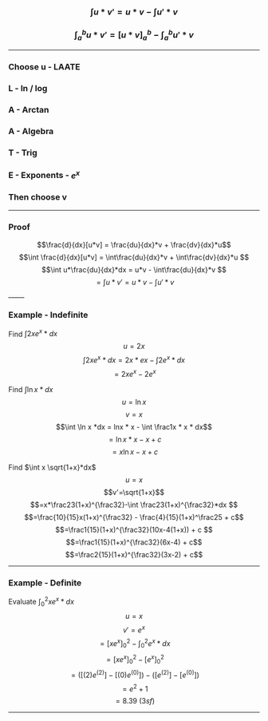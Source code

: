 ### $$\int u*v' = u*v - \int u'*v$$
### $$\int^b_au*v' = [u*v]^b_a - \int^b_au' * v$$
------
### Choose u - LAATE
### L - ln / log
### A - Arctan
### A - Algebra
### T - Trig
### E - Exponents - $e^x$
### Then choose v
-------
### Proof
$$\frac{d}{dx}[u*v] = \frac{du}{dx}*v + \frac{dv}{dx}*u$$
$$\int \frac{d}{dx}[u*v] = \int\frac{du}{dx}*v + \int\frac{dv}{dx}*u $$
$$\int u*\frac{du}{dx}*dx = u*v - \int\frac{du}{dx}*v $$
$$= \int u*v' = u*v - \int u'*v$$ _____
### Example - Indefinite
Find $\int 2xe^x*dx$
$$u = 2x$$
$$\int 2xe^x*dx = 2x*ex - \int2e^x*dx$$
$$=2xe^x - 2e^x$$


Find $\int \ln x * dx$
$$u = \ln x$$
$$v = x$$
$$\int \ln x *dx = lnx * x - \int \frac1x * x * dx$$
$$= \ln x * x - x + c$$
$$=x \ln x - x + c$$


Find $\int x \sqrt{1+x}*dx$
$$u = x$$
$$v'=\sqrt{1+x}$$
$$=x*\frac23(1+x)^{\frac32}-\int \frac23(1+x)^{\frac32}*dx $$
$$=\frac{10}{15}x(1+x)^{\frac32} - \frac{4}{15}(1+x)^\frac25 + c$$
$$=\frac1{15}(1+x)^{\frac32}(10x-4(1+x)) + c $$
$$=\frac1{15}(1+x)^{\frac32}(6x-4) + c$$
$$=\frac2{15}(1+x)^{\frac32}(3x-2) + c$$
______
### Example - Definite
Evaluate $\int^2_0 xe^x*dx$
$$u = x$$
$$v' = e^x$$
$$= [xe^x]^2_0 - \int^2_0 e^x * dx$$
$$= [xe^x]^2_0 - [e^x]^2_0$$
$$=([(2)e^{(2)}] - [(0)e^{(0)}]) - ([e^{(2)}] - [e^{(0)}])$$
$$=e^2 + 1$$
$$= 8.39\ (3sf)$$
_______
